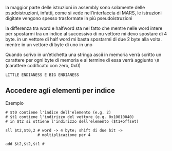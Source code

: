 la maggior parte delle istruzioni in assembly sono solamente delle psudoistruzioni, infatti, come si vede nell’interfaccia di MARS, le istruzioni digitate vengono spesso trasformate in più pseudoistruzioni 

la differenza tra word e halfword sta nel fatto che mentre nelle word intere per spostarmi tra un indice al successivo di nu vettore mi devo spostare di 4 byte. in un vettore di half word mi basta spostarmi di due 2 byte alla volta. mentre in un vettore di byte di uno in uno

Quando scrivo in un’etichetta una stringa ascii in memoria verrà scritto un carattere per ogni byte di memoria e al termine di essa verrà aggiunto `\0` (carattere codificato con zero, 0x0)

	LITTLE ENDIANESS E BIG ENDIANESS

## Accedere agli elementi per indice
Esempio
```arm-asm
# $t0 contiene l'indice dell'elemento (e.g. 2)
# $t1 contiene l'indirizzo del vettore (e.g. 0x10010040)
# in $t2 si ottiene l'indirizzo dell'elemento ($t1+offset)

sll $t2,$t0,2 # word -> 4 byte; shift di due bit -> 
			  # moltiplicazione per 4

add $t2,$t2,$t1 #
```